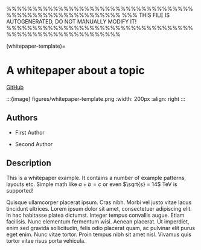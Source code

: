 %%%%%%%%%%%%%%%%%%%%%%%%%%%%%%%%%%%%%%%%%%%%%%%%%%%%%%%%%%
%%% THIS FILE IS AUTOGENERATED, DO NOT MANUALLY MODIFY IT!
%%%%%%%%%%%%%%%%%%%%%%%%%%%%%%%%%%%%%%%%%%%%%%%%%%%%%%%%%%

(whitepaper-template)=
# A whitepaper about a topic 
[GitHub](https://github.com/acts-project/whitepaper-template)

:::{image} figures/whitepaper-template.png
:width: 200px
:align: right
:::

## Authors

- First Author

- Second Author



## Description
This is a whitepaper example. It contains a number of example
patterns, layouts etc.
Simple math like $a + b = c$ or even $\sqrt{s} = 14$ TeV is supported!

Quisque ullamcorper placerat ipsum. Cras nibh. Morbi vel justo vitae lacus
tincidunt ultrices. Lorem ipsum dolor sit amet, consectetuer adipiscing elit. In hac
habitasse platea dictumst. Integer tempus convallis augue. Etiam facilisis. Nunc
elementum fermentum wisi. Aenean placerat. Ut imperdiet, enim sed gravida
sollicitudin, felis odio placerat quam, ac pulvinar elit purus eget enim. Nunc vitae
tortor. Proin tempus nibh sit amet nisl. Vivamus quis tortor vitae risus porta
vehicula.

<span style="display:block;clear:both;"></span>
